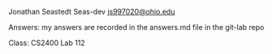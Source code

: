 Jonathan Seastedt
Seas-dev
js997020@ohio.edu

Answers: my answers are recorded in the answers.md file in the git-lab repo

Class: CS2400 Lab 112
